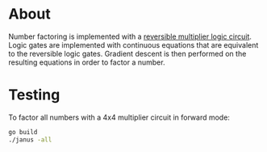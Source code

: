 # About

Number factoring is implemented with a [reversible multiplier logic circuit](https://arxiv.org/abs/0907.3357). Logic gates are implemented with continuous equations that are equivalent to the reversible logic gates. Gradient descent is then performed on the resulting equations in order to factor a number.

# Testing

To factor all numbers with a 4x4 multiplier circuit in forward mode:

```bash
go build
./janus -all
```
